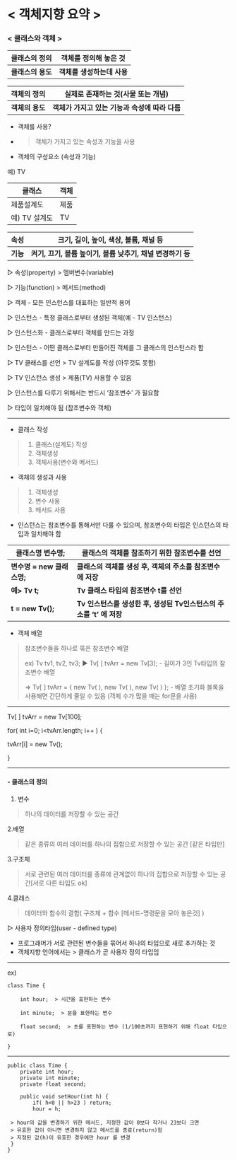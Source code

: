 # < 객체지향 요약 > 

### < 클래스와 객체 >


| 클래스의 정의     | 객체를 정의해 놓은 것     |
|-------------|------------------|
| **클래스의 용도** | **객체를 생성하는데 사용** |

| 객체의 정의     | 실제로 존재하는 것(사물 또는 개념)     |
|-------------|------------------|
| **객체의 용도** | **객체가 가지고 있는 기능과 속성에 따라 다름** |


- 객체를 사용? 
- > 객체가 가지고 있는 속성과 기능을 사용
- 객체의 구성요소 (속성과 기능)

예) TV

|클래스|객체|
|---|---|
|제품설계도|제품|
|예) TV 설계도|TV|

| 속성     | 크기, 길이, 높이, 색상, 볼륨, 채널 등              |
|--------|---------------------------------------|
| **기능** | **켜기, 끄기, 볼륨 높이기, 볼륨 낮추기, 채널 변경하기 등** |


▷ 속성(property) > 멤버변수(variable)

▷ 기능(function) > 메서드(method)

▷ 객체 - 모든 인스턴스를 대표하는 일반적 용어

▷ 인스턴스 - 특정 클래스로부터 생성된 객체(예 - TV 인스턴스)

▷ 인스턴스화 - 클래스로부터 객체를 만드는 과정

▷ 인스턴스 - 어떤 클래스로부터 만들어진 객체를 그 클래스의 인스턴스라 함

▷ TV 클래스를 선언 > TV 설계도를 작성 (아무것도 못함)

▷ TV 인스턴스 생성 > 제품(TV) 사용할 수 있음

▷ 인스턴스를 다루기 위해서는 반드시 ‘참조변수’ 가 필요함

▷ 타입이 일치해야 됨 (참조변수와 객체)

---
- 클래스 작성
> 1. 클래스(설계도) 작성
> 2. 객체생성
> 3. 객체사용(변수와 메서드)

- 객체의 생성과 사용
> 1. 객체생성
> 2. 변수 사용
> 3. 메서드 사용



- 인스턴스는 참조변수를 통해서만 다룰 수 있으며, 참조변수의 타입은 인스턴스의 타입과 일치해야 함

| 클래스명 변수명;           | 클래스의 객체를 참조하기 위한 참조변수를 선언                    |
|---------------------|----------------------------------------------|
| **변수명 = new 클래스명;** | **클래스의 객체를 생성 후, 객체의 주소를 참조변수에 저장**          |
| **예> Tv t;**        | **Tv 클래스 타입의 참조변수 t를 선언**                    |
| **t = new Tv();**   | **Tv 인스턴스를 생성한 후, 생성된 Tv인스턴스의 주소를 ‘t’ 에 저장** |

- 객체 배열
>  참조변수들을 하나로 묶은 참조변수 배열
> 
>  ex) Tv tv1, tv2, tv3;  ▶ Tv[ ] tvArr = new Tv[3];  - 길이가 3인 Tv타입의 참조변수 배열
> 
>  ⇒ Tv[ ] tvArr = { new Tv( ), new Tv( ), new Tv( ) };  - 배열 초기화 블록을 사용해면 간단하게 줄일 수 있음 (객체 수가 많을 때는 for문을 사용)

---
Tv[ ] tvArr = new Tv[100];

for( int i=0; i<tvArr.length; i++ ) {

tvArr[i] = new Tv();

}

---

#### - 클래스의 정의
1. 변수
> 하나의 데이터를 저장할 수 있는 공간

2.배열
> 같은 종류의 여러 데이터를 하나의 집합으로 저장할 수 있는 공간 [같은 타입만]

3.구조체
>서로 관련된 여러 데이터를 종류에 관계없이 하나의 집합으로 저장할 수 있는 공간[서로 다른 타입도 ok]

4.클래스
>데이터와 함수의 결합( 구조체 + 함수 [메서드-명령문을 모아 놓은것] )

▷ 사용자 정의타입(user - defined type) 
- 프로그래머가 서로 관련된 변수들을 묶어서 하나의 타입으로 새로 추가하는 것
- 객체지향 언어에서는 > 클래스가 곧 사용자 정의 타입임
---
ex)

    class Time {

        int hour;  > 시간을 표현하는 변수

        int minute;  > 분을 표현하는 변수

        float second;  > 초를 표현하는 변수 (1/100초까지 표현하기 위해 float 타입으로)

    }

---

    public class Time {
        private int hour;  
        private int minute;  
        private float second;

        public void setHour(int h) {
            if( h<0 || h>23 ) return;
            hour = h;  

     > hour의 값을 변경하기 위한 메서드, 지정한 값이 0보다 작거나 23보다 크면 
     > 유효한 값이 아니면 변경하지 않고 메서드를 종료(return)함
     > 지정된 값(h)이 유효한 경우에만 hour 를 변경
     }  
    }
